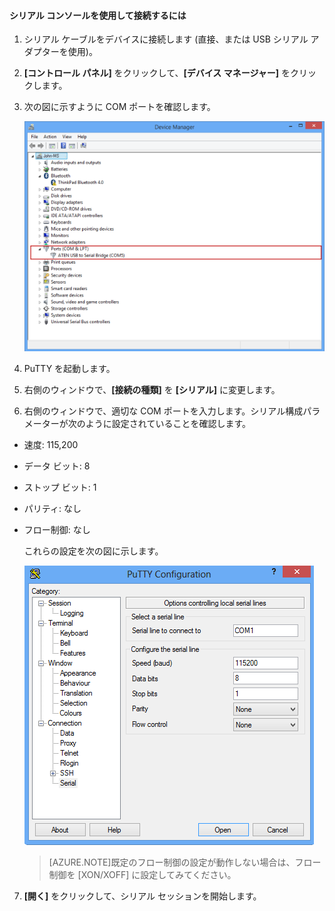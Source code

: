 
#### シリアル コンソールを使用して接続するには

1. シリアル ケーブルをデバイスに接続します (直接、または USB シリアル アダプターを使用)。

2. **[コントロール パネル]** をクリックして、**[デバイス マネージャー]** をクリックします。

3. 次の図に示すように COM ポートを確認します。

     ![シリアル コンソールを使用した接続](./media/storsimple-use-putty/HCS_ConnectingDeviceS-include.png)

4. PuTTY を起動します。

5. 右側のウィンドウで、**[接続の種類]** を **[シリアル]** に変更します。

6. 右側のウィンドウで、適切な COM ポートを入力します。シリアル構成パラメーターが次のように設定されていることを確認します。
  - 速度: 115,200
  - データ ビット: 8
  - ストップ ビット: 1
  - パリティ: なし
  - フロー制御: なし

    これらの設定を次の図に示します。

     ![PuTTY 設定](./media/storsimple-use-putty/HCS_PuttyConfig-include.png)

    > [AZURE.NOTE]既定のフロー制御の設定が動作しない場合は、フロー制御を [XON/XOFF] に設定してみてください。

7. **[開く]** をクリックして、シリアル セッションを開始します。
 

<!---HONumber=July15_HO4-->
